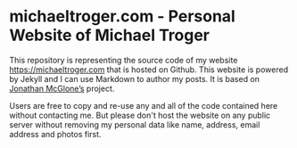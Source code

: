 # michaeltroger.com - Personal Website of Michael Troger
This repository is representing the source code of my website https://michaeltroger.com that is hosted on Github.
This website is powered by Jekyll and I can use Markdown to author my posts. It is based on [Jonathan McGlone’s](https://github.com/hankquinlan/hankquinlan.github.io/) project.

Users are free to copy and re-use any and all of the code contained here without contacting me.
But please don't host the website on any public server without removing my personal data like name, address, email address and photos first.
